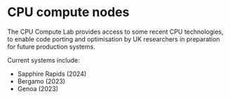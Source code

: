 # CPU compute nodes

The CPU Compute Lab provides access to some recent CPU technologies, to enable code porting and optimisation by UK researchers in preparation for future production systems.

Current systems include:

- Sapphire Rapids (2024)
- Bergamo (2023)
- Genoa (2023)
